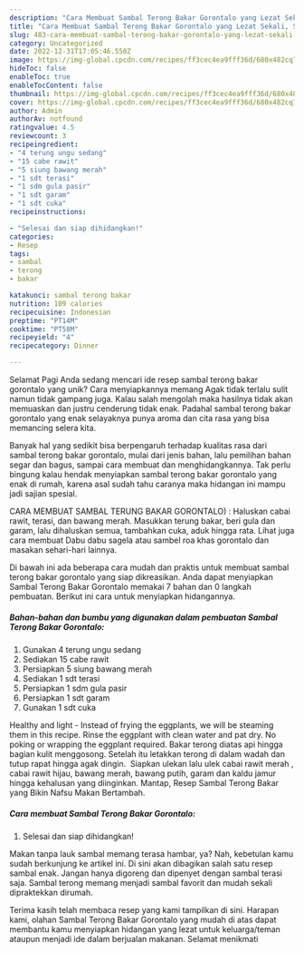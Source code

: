 ```yaml
---
description: "Cara Membuat Sambal Terong Bakar Gorontalo yang Lezat Sekali, Sempurna"
title: "Cara Membuat Sambal Terong Bakar Gorontalo yang Lezat Sekali, Sempurna"
slug: 483-cara-membuat-sambal-terong-bakar-gorontalo-yang-lezat-sekali-sempurna
category: Uncategorized
date: 2022-12-31T17:05:46.550Z
image: https://img-global.cpcdn.com/recipes/ff3cec4ea9fff36d/680x482cq70/sambal-terong-bakar-gorontalo-foto-resep-utama.jpg
hideToc: false
enableToc: true
enableTocContent: false
thumbnail: https://img-global.cpcdn.com/recipes/ff3cec4ea9fff36d/680x482cq70/sambal-terong-bakar-gorontalo-foto-resep-utama.jpg
cover: https://img-global.cpcdn.com/recipes/ff3cec4ea9fff36d/680x482cq70/sambal-terong-bakar-gorontalo-foto-resep-utama.jpg
author: Admin
authorAv: notfound
ratingvalue: 4.5
reviewcount: 3
recipeingredient:
- "4 terung ungu sedang"
- "15 cabe rawit"
- "5 siung bawang merah"
- "1 sdt terasi"
- "1 sdm gula pasir"
- "1 sdt garam"
- "1 sdt cuka"
recipeinstructions:

- "Selesai dan siap dihidangkan!"
categories:
- Resep
tags:
- sambal
- terong
- bakar

katakunci: sambal terong bakar 
nutrition: 109 calories
recipecuisine: Indonesian
preptime: "PT14M"
cooktime: "PT58M"
recipeyield: "4"
recipecategory: Dinner

---
```



Selamat Pagi Anda sedang mencari ide resep sambal terong bakar gorontalo yang unik? Cara menyiapkannya memang Agak tidak terlalu sulit namun tidak gampang juga. Kalau salah mengolah maka hasilnya tidak akan memuaskan dan justru cenderung tidak enak. Padahal sambal terong bakar gorontalo yang enak selayaknya punya aroma dan cita rasa yang bisa memancing selera kita.


Banyak hal yang sedikit bisa berpengaruh terhadap kualitas rasa dari sambal terong bakar gorontalo, mulai dari jenis bahan, lalu pemilihan bahan segar dan bagus, sampai cara membuat dan menghidangkannya. Tak perlu bingung kalau hendak menyiapkan sambal terong bakar gorontalo yang enak di rumah, karena asal sudah tahu caranya maka hidangan ini mampu jadi sajian spesial.

CARA MEMBUAT SAMBAL TERUNG BAKAR GORONTALO) : Haluskan cabai rawit, terasi, dan bawang merah. Masukkan terung bakar, beri gula dan garam, lalu dihaluskan semua, tambahkan cuka, aduk hingga rata. Lihat juga cara membuat Dabu dabu sagela atau sambel roa khas gorontalo dan masakan sehari-hari lainnya.


Di bawah ini ada beberapa cara mudah dan praktis untuk membuat sambal terong bakar gorontalo yang siap dikreasikan. Anda dapat menyiapkan Sambal Terong Bakar Gorontalo memakai 7 bahan dan 0 langkah pembuatan. Berikut ini cara untuk menyiapkan hidangannya.

<!--inarticleads1-->

##### Bahan-bahan dan bumbu yang digunakan dalam pembuatan Sambal Terong Bakar Gorontalo:

1. Gunakan 4 terung ungu sedang
1. Sediakan 15 cabe rawit
1. Persiapkan 5 siung bawang merah
1. Sediakan 1 sdt terasi
1. Persiapkan 1 sdm gula pasir
1. Persiapkan 1 sdt garam
1. Gunakan 1 sdt cuka


Healthy and light - Instead of frying the eggplants, we will be steaming them in this recipe. Rinse the eggplant with clean water and pat dry. No poking or wrapping the eggplant required. Bakar terong diatas api hingga bagian kulit menggosong.⁣ Setelah itu letakkan terong di dalam wadah dan tutup rapat hingga agak dingin. ⁣ Siapkan ulekan lalu ulek cabai rawit merah , cabai rawit hijau, bawang merah, bawang putih, garam dan kaldu jamur hingga kehalusan yang diinginkan.⁣ Mantap, Resep Sambal Terong Bakar yang Bikin Nafsu Makan Bertambah. 

<!--inarticleads2-->

##### Cara membuat Sambal Terong Bakar Gorontalo:


1. Selesai dan siap dihidangkan!

Makan tanpa lauk sambal memang terasa hambar, ya? Nah, kebetulan kamu sudah berkunjung ke artikel ini. Di sini akan dibagikan salah satu resep sambal enak. Jangan hanya digoreng dan dipenyet dengan sambal terasi saja. Sambal terong memang menjadi sambal favorit dan mudah sekali dipraktekkan dirumah. 

Terima kasih telah membaca resep yang kami tampilkan di sini. Harapan kami, olahan Sambal Terong Bakar Gorontalo yang mudah di atas dapat membantu kamu menyiapkan hidangan yang lezat untuk keluarga/teman ataupun menjadi ide dalam berjualan makanan. Selamat menikmati
